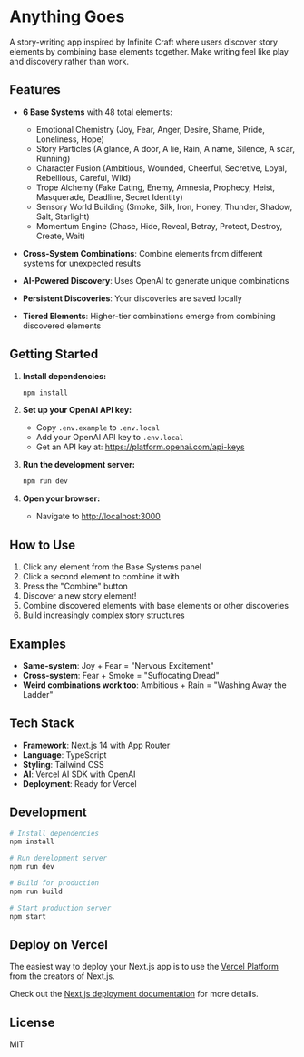 # Anything Goes

A story-writing app inspired by Infinite Craft where users discover story elements by combining base elements together. Make writing feel like play and discovery rather than work.

## Features

- **6 Base Systems** with 48 total elements:
  - Emotional Chemistry (Joy, Fear, Anger, Desire, Shame, Pride, Loneliness, Hope)
  - Story Particles (A glance, A door, A lie, Rain, A name, Silence, A scar, Running)
  - Character Fusion (Ambitious, Wounded, Cheerful, Secretive, Loyal, Rebellious, Careful, Wild)
  - Trope Alchemy (Fake Dating, Enemy, Amnesia, Prophecy, Heist, Masquerade, Deadline, Secret Identity)
  - Sensory World Building (Smoke, Silk, Iron, Honey, Thunder, Shadow, Salt, Starlight)
  - Momentum Engine (Chase, Hide, Reveal, Betray, Protect, Destroy, Create, Wait)

- **Cross-System Combinations**: Combine elements from different systems for unexpected results
- **AI-Powered Discovery**: Uses OpenAI to generate unique combinations
- **Persistent Discoveries**: Your discoveries are saved locally
- **Tiered Elements**: Higher-tier combinations emerge from combining discovered elements

## Getting Started

1. **Install dependencies:**
   ```bash
   npm install
   ```

2. **Set up your OpenAI API key:**
   - Copy `.env.example` to `.env.local`
   - Add your OpenAI API key to `.env.local`
   - Get an API key at: https://platform.openai.com/api-keys

3. **Run the development server:**
   ```bash
   npm run dev
   ```

4. **Open your browser:**
   - Navigate to [http://localhost:3000](http://localhost:3000)

## How to Use

1. Click any element from the Base Systems panel
2. Click a second element to combine it with
3. Press the "Combine" button
4. Discover a new story element!
5. Combine discovered elements with base elements or other discoveries
6. Build increasingly complex story structures

## Examples

- **Same-system**: Joy + Fear = "Nervous Excitement"
- **Cross-system**: Fear + Smoke = "Suffocating Dread"
- **Weird combinations work too**: Ambitious + Rain = "Washing Away the Ladder"

## Tech Stack

- **Framework**: Next.js 14 with App Router
- **Language**: TypeScript
- **Styling**: Tailwind CSS
- **AI**: Vercel AI SDK with OpenAI
- **Deployment**: Ready for Vercel

## Development

```bash
# Install dependencies
npm install

# Run development server
npm run dev

# Build for production
npm run build

# Start production server
npm start
```

## Deploy on Vercel

The easiest way to deploy your Next.js app is to use the [Vercel Platform](https://vercel.com/new?utm_medium=default-template&filter=next.js&utm_source=create-next-app&utm_campaign=create-next-app-readme) from the creators of Next.js.

Check out the [Next.js deployment documentation](https://nextjs.org/docs/app/building-your-application/deploying) for more details.

## License

MIT
